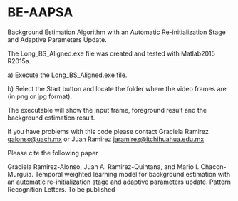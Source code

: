 # BE-AAPSA
Background Estimation Algorithm with an Automatic Re-initialization Stage and Adaptive Parameters Update.

The Long_BS_Aligned.exe file was created and tested with Matlab2015 R2015a. 

a) Execute the Long_BS_Aligned.exe file.

b) Select the Start button and locate the folder where the video frames are (in png or jpg format).

The executable will show the input frame, foreground result and the background estimation result.

If you have problems with this code please contact Graciela Ramirez galonso@uach.mx or Juan Ramirez jaramirez@itchihuahua.edu.mx

Please cite the following paper 

Graciela Ramirez-Alonso, Juan A. Ramirez-Quintana, and Mario I. Chacon-Murguia. Temporal weighted learning model for background estimation with an automatic re-initialization stage and adaptive parameters update. Pattern Recognition Letters. To be published 
